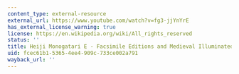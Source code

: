 ```yaml
---
content_type: external-resource
external_url: https://www.youtube.com/watch?v=fg3-jjYnYrE
has_external_license_warning: true
license: https://en.wikipedia.org/wiki/All_rights_reserved
status: ''
title: Heiji Monogatari E - Facsimile Editions and Medieval Illuminated Manuscripts
uid: fcec61b1-5365-4ee4-909c-733ce002a791
wayback_url: ''
---
```


